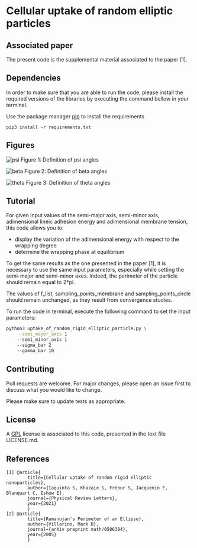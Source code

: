 # Cellular uptake of random elliptic particles

## Associated paper
The present code is the supplemental material associated to the paper [1]. 

## Dependencies
In order to make sure that you are able to run the code, please install the required versions of the libraries by executing the command bellow in your terminal.

Use the package manager [pip](https://pip.pypa.io/en/stable/) to install the requirements

```pip3 install -r requirements.txt```

## Figures

![psi](https://github.com/SarahIaquinta/uptake_of_random_rigid_elliptic_particle/blob/main/fig_psi_article.png)
Figure 1: Definition of psi angles

![beta](http://github.com/SarahIaquinta/uptake_of_random_rigid_elliptic_particle/blob/main/fig_beta.png)
Figure 2: Definition of beta angles

![theta](https://github.com/SarahIaquinta/uptake_of_random_rigid_elliptic_particle/blob/main/fig.png)
Figure 3: Definition of theta angles


## Tutorial
For given input values of the semi-major axis, semi-minor axis, adimensional lineic adhesion energy and adimensional membrane tension, this code allows you to:
- display the variation of the adimensional energy with respect to the wrapping degree
- determine the wrapping phase at equilibrium

To get the same results as the one presented in the paper [1], it is necessary to use the same input parameters, especially while setting the semi-major and semi-minor axes. Indeed, the perimeter of the particle should remain equal to 2*pi.

The values of f_list, sampling_points_membrane and sampling_points_circle should remain unchanged, as they result from convergence studies. 


To run the code in terminal, execute the following command to set the input parameters:

```sh
python3 uptake_of_random_rigid_elliptic_particle.py \
    --semi_major_axis 1 
    --semi_minor_axis 1 
    --sigma_bar 2
    --gamma_bar 10
```

## Contributing
Pull requests are welcome. For major changes, please open an issue first to discuss what you would like to change.

Please make sure to update tests as appropriate.

## License
A [GPL](https://tldrlegal.com/license/bsd-3-clause-license-(revised)) license is associated to this code, presented in the text file LICENSE.md.

## References
```
[1] @article{
        title={Cellular uptake of random rigid elliptic nanoparticles},
        author={Iaquinta S, Khazaie S, Fréour S, Jacquemin F, Blanquart C, Ishow E},
        journal={Physical Review Letters},
        year={2021}
        }
[2] @article{
        title={Ramanujan's Perimeter of an Ellipse},
        author={Villarino, Mark B},
        journal={arXiv preprint math/0506384},
        year={2005}
        }
```
